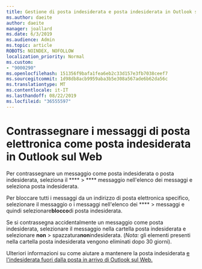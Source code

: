 ```yaml
---
title: Gestione di posta indesiderata e posta indesiderata in Outlook sul Web
ms.author: daeite
author: daeite
manager: joallard
ms.date: 6/3/2019
ms.audience: Admin
ms.topic: article
ROBOTS: NOINDEX, NOFOLLOW
localization_priority: Normal
ms.custom:
- "9000290"
ms.openlocfilehash: 151356f9bafa1fea6eb2c33d157e3fb7038ceef7
ms.sourcegitcommit: 1d98db8acb9959aba3b5e308a567ade6b62da56c
ms.translationtype: MT
ms.contentlocale: it-IT
ms.lasthandoff: 08/22/2019
ms.locfileid: "36555597"
---
```

# <a name="mark-email-messages-as-junk-in-outlook-on-the-web"></a>Contrassegnare i messaggi di posta elettronica come posta indesiderata in Outlook sul Web

Per contrassegnare un messaggio come posta indesiderata o posta indesiderata, seleziona il **** > **** messaggio nell'elenco dei messaggi e seleziona posta indesiderata.

Per bloccare tutti i messaggi da un indirizzo di posta elettronica specifico, selezionare il messaggio o i messaggi nell'elenco dei **** > messaggi e quindi selezionare**blocco**di posta indesiderata.

Se si contrassegna accidentalmente un messaggio come posta indesiderata, selezionare il messaggio nella cartella posta indesiderata e selezionare **non** > spazzatura**non**indesiderata. (*Nota:* gli elementi presenti nella cartella posta indesiderata vengono eliminati dopo 30 giorni).

Ulteriori informazioni su come aiutare a mantenere la posta indesiderata [e l'indesiderata fuori dalla posta in arrivo di Outlook sul Web.](https://support.office.com/article/db786e79-54e2-40cc-904f-d89d57b7f41d)